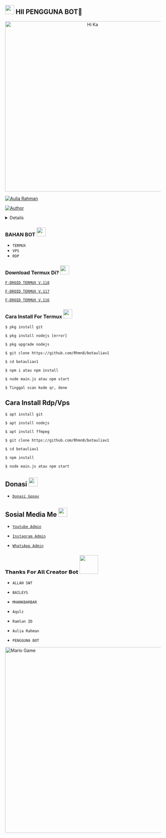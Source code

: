 ## <img src="https://github.com/TheDudeThatCode/TheDudeThatCode/blob/master/Assets/Hi.gif" width="29px"> HII PENGGUNA BOT👋

<p align="center">

<img src="http://auliahost.mwebs.id/images.png" alt="Hi Ka" width="550">

<a href="https://avatars.githubusercontent.com/u/81602606?v=4"><img title="Aulia Rahman" src="https://img.shields.io/badge/Aulia Rahman-green?colorA=%23ff0000&colorB=%23017e40&style=for-the-badge"></a>

</p>

<p align="center">

<a href="https://github.com/Rhmn8"><img title="Author" src="https://img.shields.io/badge/AUTHOR-AULIA RAHMAN-orange.svg?style=for-the-badge&logo=github"></a>

</p>

<details>

 

</details>

### BAHAN BOT <img src="https://github.com/TheDudeThatCode/TheDudeThatCode/blob/master/Assets/powerup.gif" width="29px">

* `TERMUX`
* `VPS`
* `RDP`

### Download Termux Di? <img src="https://github.com/TheDudeThatCode/TheDudeThatCode/blob/master/Assets/powerup.gif" width="29px">

[`F-DROID TERMUX V.118`](https://f-droid.org/repo/com.termux_118.apk)

[`F-DROID TERMUX V.117`](https://f-droid.org/repo/com.termux_117.apk)

[`F-DROID TERMUX V.116`](https://f-droid.org/repo/com.termux_116.apk)


### Cara Install For Termux  <img src="https://github.com/TheDudeThatCode/TheDudeThatCode/blob/master/Assets/hmm.gif" width="29px">

```
$ pkg install git

$ pkg install nodejs [error]

$ pkg upgrade nodejs

$ git clone https://github.com/Rhmn8/botauliav1

$ cd botauliav1

$ npm i atau npm install

$ node main.js atau npm start

$ Tinggal scan kode qr, done

```

## Cara Install Rdp/Vps

```
$ apt install git

$ apt install nodejs

$ apt install ffmpeg

$ git clone https://github.com/Rhmn8/botauliav1

$ cd botauliav1

$ npm install

$ node main.js atau npm start
```

## Donasi <img src="https://github.com/TheDudeThatCode/TheDudeThatCode/blob/master/Assets/coin.gif" width="29px">

* [`Donasi Gopay`](http://indonesiacyberexploid.mwebs.id/donasi/donate.php) 

## Sosial Media Me <img src="https://github.com/TheDudeThatCode/TheDudeThatCode/blob/master/Assets/powerup.gif" width="29px">

* [`Youtube Admin`](https://youtube.com/AuliaRahmanOfficial123)

* [`Instagram Admin`](https://instagram.com/haskimuramods)

* [`WhatsApp Admin`](https://wa.me/6285821676621)

### 𝗧𝗵𝗮𝗻𝗸𝘀 𝗙𝗼𝗿 𝗔𝗹𝗹 𝗖𝗿𝗲𝗮𝘁𝗼𝗿 𝗕𝗼𝘁 <img src="https://github.com/TheDudeThatCode/TheDudeThatCode/blob/master/Assets/Handshake.gif" width="60px">


* `ALLAH SWT`

* `BAILEYS`

* `MHANKBARBAR`

* `Aqulz`

* `Ramlan ID`

* `Aulia Rahman`

* `PENGGUNA BOT`


<img src="https://github.com/TheDudeThatCode/TheDudeThatCode/blob/master/Assets/Mario_Gameplay.gif" alt="Mario Game" width="600" />

